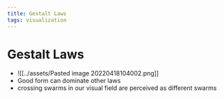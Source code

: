 ```yaml
---
title: Gestalt Laws
tags: visualization
---
```


# Gestalt Laws
- ![[../assets/Pasted image 20220418104002.png]]
- Good form can dominate other laws
- crossing swarms in our visual field are perceived as different swarms









































